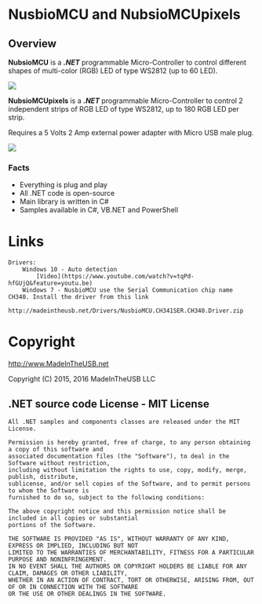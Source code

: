 # NusbioMCU and NubsioMCUpixels

## Overview

**NubsioMCU** is a ***.NET*** programmable Micro-Controller to control different shapes of multi-color (RGB) LED of type WS2812 (up to 60 LED).

![](http://madeintheusb.net/Images/NusbioMCU/NusbioMCU_Strip.jpg)

**NubsioMCUpixels** is a ***.NET*** programmable Micro-Controller to control 2 independent strips of RGB LED of type WS2812,
up to 180 RGB LED per strip.

 Requires a 5 Volts 2 Amp external power adapter with Micro USB male plug.

 ![](http://madeintheusb.net/Images/NusbioMCU/NusbioPixelMCU_USB_&_POWER_00.jpg)


### Facts

* Everything is plug and play
* All .NET code is open-source
* Main library is written in C#
* Samples available in C#, VB.NET and PowerShell 

# Links

    Drivers:
        Windows 10 - Auto detection 
            [Video](https://www.youtube.com/watch?v=tqPd-hfGUjQ&feature=youtu.be)
        Windows 7 - NusbioMCU use the Serial Communication chip name CH340. Install the driver from this link
        http://madeintheusb.net/Drivers/NusbioMCU.CH341SER.CH340.Driver.zip

# Copyright

http://www.MadeInTheUSB.net

Copyright (C) 2015, 2016 MadeInTheUSB LLC

## .NET source code License - MIT License

    All .NET samples and components classes are released under the MIT License.

    Permission is hereby granted, free of charge, to any person obtaining a copy of this software and 
    associated documentation files (the "Software"), to deal in the Software without restriction, 
    including without limitation the rights to use, copy, modify, merge, publish, distribute, 
    sublicense, and/or sell copies of the Software, and to permit persons to whom the Software is 
    furnished to do so, subject to the following conditions:

    The above copyright notice and this permission notice shall be included in all copies or substantial 
    portions of the Software.

    THE SOFTWARE IS PROVIDED "AS IS", WITHOUT WARRANTY OF ANY KIND, EXPRESS OR IMPLIED, INCLUDING BUT NOT 
    LIMITED TO THE WARRANTIES OF MERCHANTABILITY, FITNESS FOR A PARTICULAR PURPOSE AND NONINFRINGEMENT. 
    IN NO EVENT SHALL THE AUTHORS OR COPYRIGHT HOLDERS BE LIABLE FOR ANY CLAIM, DAMAGES OR OTHER LIABILITY, 
    WHETHER IN AN ACTION OF CONTRACT, TORT OR OTHERWISE, ARISING FROM, OUT OF OR IN CONNECTION WITH THE SOFTWARE 
    OR THE USE OR OTHER DEALINGS IN THE SOFTWARE.

